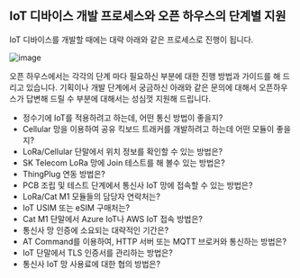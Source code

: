 ## IoT 디바이스 개발 프로세스와 오픈 하우스의 단계별 지원 

IoT 디바이스를 개발할 때에는 대략 아래와 같은 프로세스로 진행이 됩니다. 

![image](https://user-images.githubusercontent.com/2126804/126433762-cc13b869-bd57-4e9b-9b6c-6b17ac1dac30.png)

오픈 하우스에서는 각각의 단계 마다 필요하신 부분에 대한 진행 방법과 가이드를 해 드리고 있습니다.
기획이나 개발 단계에서 궁금하신 아래와 같은 문의에 대해서 오픈하우스가 답변해 드릴 수 부분에 대해서는 성심껏 지원해 드립니다.  

* 정수기에 IoT를 적용하려고 하는데, 어떤 통신 방법이 좋을지?
* Cellular 망을 이용하여 공유 킥보드 트래커를 개발하려고 하는데 어떤 모듈이 좋을지?
* LoRa/Cellular 단말에서 위치 정보를 확인할 수 있는 방법은?
* SK Telecom LoRa 망에 Join 테스트를 해 볼수 있는 방법은?
* ThingPlug 연동 방법은?
* PCB 조립 및 테스트 단계에서 통신사 IoT 망에 접속할 수 있는 방법은?  
* LoRa/Cat M1 모듈들의 담당자 연락처는?
* IoT USIM 또는 eSIM 구매처는?
* Cat M1 단말에서 Azure IoT나 AWS IoT 접속 방법은?
* 통신사 망 인증에 소요되는 대략적인 기간은?
* AT Command를 이용하여, HTTP 서버 또는 MQTT 브로커와 통신하는 방법은?
* IoT 단말에서 TLS 인증서를 관리하는 방법은?
* 통신사 IoT 망 사용료에 대한 협의 방법은?
